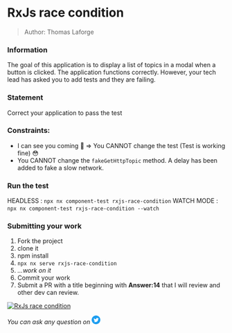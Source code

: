 <h1>RxJs race condition</h1>

> Author: Thomas Laforge

### Information

The goal of this application is to display a list of topics in a modal when a button is clicked. The application functions correctly. However, your tech lead has asked you to add tests and they are failing.

### Statement

Correct your application to pass the test

### Constraints:

- I can see you coming 🤣 => You CANNOT change the test (Test is working fine) 😳
- You CANNOT change the `fakeGetHttpTopic` method. A delay has been added to fake a slow network.

### Run the test

HEADLESS : `npx nx component-test rxjs-race-condition`
WATCH MODE : `npx nx component-test rxjs-race-condition --watch`

### Submitting your work

1. Fork the project
2. clone it
3. npm install
4. `npx nx serve rxjs-race-condition`
5. _...work on it_
6. Commit your work
7. Submit a PR with a title beginning with **Answer:14** that I will review and other dev can review.

<!-- TODO: add challenge number and project Name -->

<a href="https://github.com/tomalaforge/angular-challenges/pulls?q=label%3A14+label%3Aanswer"><img src="https://img.shields.io/badge/-Solutions-green" alt="RxJs race condition"/></a>

<!-- TODO: uncomment when done late -->
<!-- <a href='https://github.com/tomalaforge/angular-challenges/pulls?q=label%3A14+label%3A"answer+author"'><img src="https://img.shields.io/badge/-Author solution-important" alt="RxJs race condition solution author"/></a>
<a href="{Blog post url}" target="_blank" rel="noopener noreferrer"><img src="https://img.shields.io/badge/-Blog post explanation-blue" alt="RxJs race condition blog article"/></a> -->

_You can ask any question on_ <a href="https://twitter.com/laforge_toma" target="_blank" rel="noopener noreferrer"><img src="./../../logo/twitter.svg" height=20px alt="twitter"/></a>
